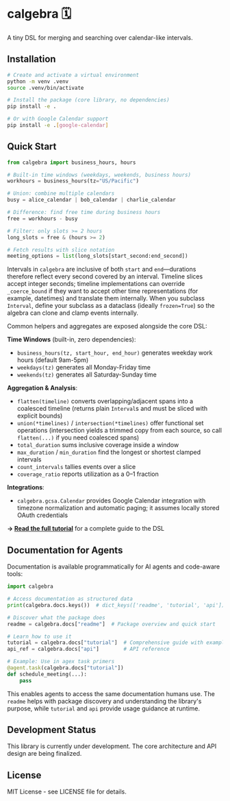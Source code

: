 # calgebra 🗓️

A tiny DSL for merging and searching over calendar-like intervals.

## Installation

```bash
# Create and activate a virtual environment
python -m venv .venv
source .venv/bin/activate

# Install the package (core library, no dependencies)
pip install -e .

# Or with Google Calendar support
pip install -e .[google-calendar]
```

## Quick Start

```python
from calgebra import business_hours, hours

# Built-in time windows (weekdays, weekends, business hours)
workhours = business_hours(tz="US/Pacific")

# Union: combine multiple calendars
busy = alice_calendar | bob_calendar | charlie_calendar

# Difference: find free time during business hours
free = workhours - busy

# Filter: only slots >= 2 hours
long_slots = free & (hours >= 2)

# Fetch results with slice notation
meeting_options = list(long_slots[start_second:end_second])
```

Intervals in `calgebra` are inclusive of both `start` and `end`—durations therefore reflect every second covered by an interval. Timeline slices accept integer seconds; timeline implementations can override `_coerce_bound` if they want to accept other time representations (for example, datetimes) and translate them internally. When you subclass `Interval`, define your subclass as a dataclass (ideally `frozen=True`) so the algebra can clone and clamp events internally.

Common helpers and aggregates are exposed alongside the core DSL:

**Time Windows** (built-in, zero dependencies):
- `business_hours(tz, start_hour, end_hour)` generates weekday work hours (default 9am-5pm)
- `weekdays(tz)` generates all Monday-Friday time
- `weekends(tz)` generates all Saturday-Sunday time

**Aggregation & Analysis**:
- `flatten(timeline)` converts overlapping/adjacent spans into a coalesced timeline (returns plain `Interval`s and must be sliced with explicit bounds)
- `union(*timelines)` / `intersection(*timelines)` offer functional set operations (intersection yields a trimmed copy from each source, so call `flatten(...)` if you need coalesced spans)
- `total_duration` sums inclusive coverage inside a window
- `max_duration` / `min_duration` find the longest or shortest clamped intervals
- `count_intervals` tallies events over a slice
- `coverage_ratio` reports utilization as a 0–1 fraction

**Integrations**:
- `calgebra.gcsa.Calendar` provides Google Calendar integration with timezone normalization and automatic paging; it assumes locally stored OAuth credentials

**→ [Read the full tutorial](TUTORIAL.md)** for a complete guide to the DSL

## Documentation for Agents

Documentation is available programmatically for AI agents and code-aware tools:

```python
import calgebra

# Access documentation as structured data
print(calgebra.docs.keys())  # dict_keys(['readme', 'tutorial', 'api'])

# Discover what the package does
readme = calgebra.docs["readme"]  # Package overview and quick start

# Learn how to use it
tutorial = calgebra.docs["tutorial"]  # Comprehensive guide with examples
api_ref = calgebra.docs["api"]        # API reference

# Example: Use in agex task primers
@agent.task(calgebra.docs["tutorial"])
def schedule_meeting(...):
    pass
```

This enables agents to access the same documentation humans use. The `readme` helps with package discovery and understanding the library's purpose, while `tutorial` and `api` provide usage guidance at runtime.

## Development Status

This library is currently under development. The core architecture and API design are being finalized.

## License

MIT License - see LICENSE file for details.